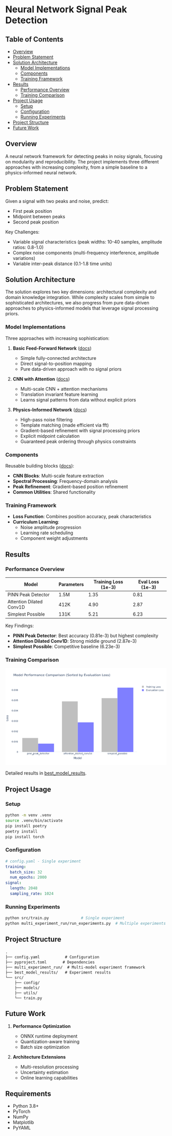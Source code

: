 # Neural Network Signal Peak Detection

## Table of Contents
- [Overview](#overview)
- [Problem Statement](#problem-statement)
- [Solution Architecture](#solution-architecture)
  - [Model Implementations](#model-implementations)
  - [Components](#components)
  - [Training Framework](#training-framework)
- [Results](#results)
  - [Performance Overview](#performance-overview)
  - [Training Comparison](#training-comparison)
- [Project Usage](#project-usage)
  - [Setup](#setup)
  - [Configuration](#configuration)
  - [Running Experiments](#running-experiments)
- [Project Structure](#project-structure)
- [Future Work](#future-work)

## Overview
A neural network framework for detecting peaks in noisy signals, focusing on modularity and reproducibility. The project implements three different approaches with increasing complexity, from a simple baseline to a physics-informed neural network.

## Problem Statement
Given a signal with two peaks and noise, predict:
- First peak position
- Midpoint between peaks
- Second peak position

Key Challenges:
- Variable signal characteristics (peak widths: 10-40 samples, amplitude ratios: 0.8-1.0)
- Complex noise components (multi-frequency interference, amplitude variations)
- Variable inter-peak distance (0.1-1.8 time units)

## Solution Architecture

The solution explores two key dimensions: architectural complexity and domain knowledge integration. While complexity scales from simple to sophisticated architectures, we also progress from pure data-driven approaches to physics-informed models that leverage signal processing priors.

### Model Implementations
Three approaches with increasing sophistication:

1. **Basic Feed-Forward Network** ([docs](model_architectures/models/simplest_possible.md))
   - Simple fully-connected architecture
   - Direct signal-to-position mapping
   - Pure data-driven approach with no signal priors

2. **CNN with Attention** ([docs](model_architectures/models/attention_dilated_conv1d.md))
   - Multi-scale CNN + attention mechanisms
   - Translation invariant feature learning
   - Learns signal patterns from data without explicit priors

3. **Physics-Informed Network** ([docs](model_architectures/models/pinn_peak_detector.md))
   - High-pass noise filtering
   - Template matching (made efficient via fft)
   - Gradient-based refinement with signal processing priors
   - Explicit midpoint calculation
   - Guaranteed peak ordering through physics constraints

### Components
Reusable building blocks ([docs](model_architectures/components/)):
- **CNN Blocks**: Multi-scale feature extraction
- **Spectral Processing**: Frequency-domain analysis
- **Peak Refinement**: Gradient-based position refinement
- **Common Utilities**: Shared functionality

### Training Framework
- **Loss Function**: Combines position accuracy, peak characteristics
- **Curriculum Learning**:
  - Noise amplitude progression
  - Learning rate scheduling
  - Component weight adjustments

## Results

### Performance Overview

| Model | Parameters | Training Loss (1e-3) | Eval Loss (1e-3) |
|-------|------------|---------------------|------------------|
| PINN Peak Detector | 1.5M | 1.35 | 0.81 |
| Attention Dilated Conv1D | 412K | 4.90 | 2.87 |
| Simplest Possible | 131K | 5.21 | 6.23 |


Key Findings:
- **PINN Peak Detector**: Best accuracy (0.81e-3) but highest complexity
- **Attention Dilated Conv1D**: Strong middle ground (2.87e-3)
- **Simplest Possible**: Competitive baseline (6.23e-3)

### Training Comparison
![Model Loss Comparison](best_model_results/model_comparison.png)

Detailed results in [best_model_results](best_model_results/).

## Project Usage

### Setup
```bash
python -m venv .venv
source .venv/bin/activate
pip install poetry
poetry install
pip install torch
```

### Configuration
```yaml
# config.yaml - Single experiment
training:
  batch_size: 32
  num_epochs: 2000
signal:
  length: 2048
  sampling_rate: 1024
```

### Running Experiments
```bash
python src/train.py              # Single experiment
python multi_experiment_run/run_experiments.py  # Multiple experiments
```

## Project Structure
```
.
├── config.yaml           # Configuration
├── pyproject.toml       # Dependencies
├── multi_experiment_run/  # Multi-model experiment framework
├── best_model_results/   # Experiment results
└── src/
    ├── config/         
    ├── models/          
    ├── utils/           
    └── train.py         
```

## Future Work
1. **Performance Optimization**
   - ONNX runtime deployment
   - Quantization-aware training
   - Batch size optimization

2. **Architecture Extensions**
   - Multi-resolution processing
   - Uncertainty estimation
   - Online learning capabilities

## Requirements
- Python 3.8+
- PyTorch
- NumPy
- Matplotlib
- PyYAML
